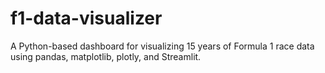 # f1-data-visualizer
A Python-based dashboard for visualizing 15 years of Formula 1 race data using pandas, matplotlib, plotly, and Streamlit.
